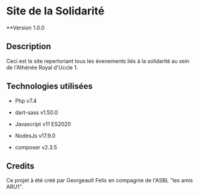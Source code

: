 # Site de la Solidarité

**Version 1.0.0

## Description

Ceci est le site repertoriant tous les évenements liés à la solidarité au sein de l'Athénée Royal d'Uccle 1. 

## Technologies utilisées 

- Php v7.4       

- dart-sass v1.50.0

- Javascript v11 ES2020

- NodesJs v17.9.0

- composer v2.3.5

## Credits 

Ce projet à été créé par Georgeault Felix en compagnie de l'ASBL "les amis ARU1". 